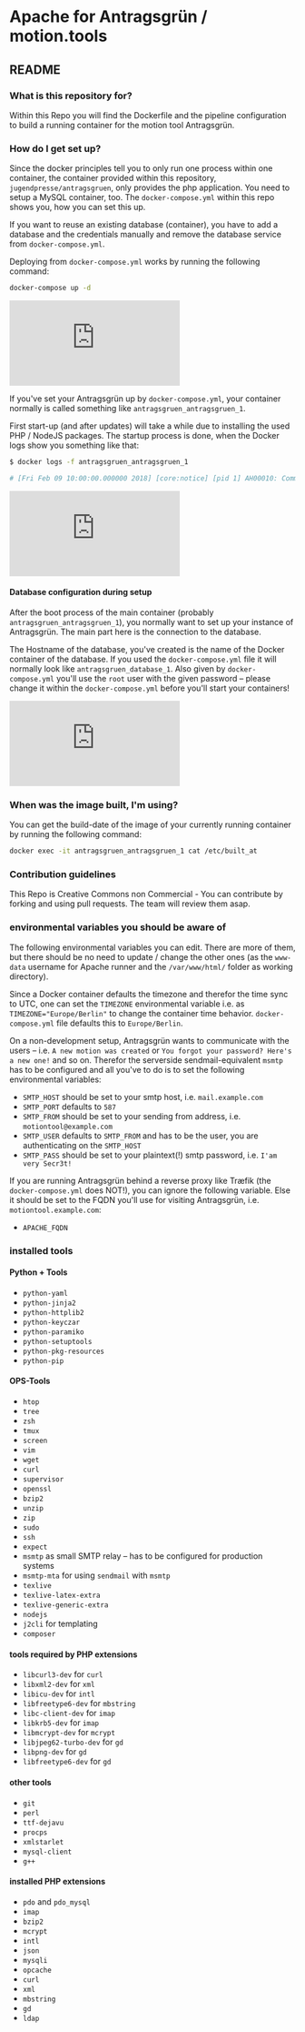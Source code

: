 # Apache for Antragsgrün / motion.tools #
## README ##

### What is this repository for? ###
Within this Repo you will find the Dockerfile and the pipeline configuration to build a running container for the motion tool Antragsgrün.

### How do I get set up? ###
Since the docker principles tell you to only run one process within one container, the container provided within this repository, `jugendpresse/antragsgruen`, only provides the php application. You need to setup a MySQL container, too. The `docker-compose.yml` within this repo shows you, how you can set this up.

If you want to reuse an existing database (container), you have to add a database and the credentials manually and remove the database service from `docker-compose.yml`.

Deploying from `docker-compose.yml` works by running the following command:

```sh
docker-compose up -d
```

![docker-compose up -d](https://jugendpresse.cloud/index.php/apps/files_sharing/ajax/publicpreview.php?x=500&y=272&a=true&t=hjNHYoU764vyYpB)

If you've set your Antragsgrün up by `docker-compose.yml`, your container normally is called something like `antragsgruen_antragsgruen_1`.

First start-up (and after updates) will take a while due to installing the used PHP / NodeJS packages. The startup process is done, when the Docker logs show you something like that:

```sh
$ docker logs -f antragsgruen_antragsgruen_1

# [Fri Feb 09 10:00:00.000000 2018] [core:notice] [pid 1] AH00010: Command line: 'apache2 -D FOREGROUND'
```

![docker logs -f antragsgruen_antragsgruen_1](https://jugendpresse.cloud/index.php/apps/files_sharing/ajax/publicpreview.php?x=1315&y=714&a=true&t=aojNWX6rQuTrjDp)

#### Database configuration during setup ####

After the boot process of the main container (probably `antragsgruen_antragsgruen_1`), you normally want to set up your instance of Antragsgrün. The main part here is the connection to the database.

The Hostname of the database, you've created is the name of the Docker container of the database. If you used the `docker-compose.yml` file it will normally look like `antragsgruen_database_1`. Also given by `docker-compose.yml` you'll use the `root` user with the given password – please change it within the `docker-compose.yml` before you'll start your containers!

![Database-Setup](https://jugendpresse.cloud/index.php/apps/files_sharing/ajax/publicpreview.php?x=1315&y=753&a=true&t=dWK8cjpFgK28WNl)

### When was the image built, I'm using? ###

You can get the build-date of the image of your currently running container by running the following command:

```sh
docker exec -it antragsgruen_antragsgruen_1 cat /etc/built_at
```

### Contribution guidelines ###

This Repo is Creative Commons non Commercial - You can contribute by forking and using pull requests. The team will review them asap.

### environmental variables you should be aware of ###

The following environmental variables you can edit. There are more of them, but there should be no need to update / change the other ones (as the `www-data` username for Apache runner and the `/var/www/html/` folder as working directory).

Since a Docker container defaults the timezone and therefor the time sync to UTC, one can set the `TIMEZONE` environmental variable i.e. as `TIMEZONE="Europe/Berlin"` to change the container time behavior. `docker-compose.yml` file defaults this to `Europe/Berlin`.

On a non-development setup, Antragsgrün wants to communicate with the users – i.e. `A new motion was created` or `You forgot your password? Here's a new one!` and so on. Therefor the serverside sendmail-equivalent `msmtp` has to be configured and all you've to do is to set the following environmental variables:

* `SMTP_HOST` should be set to your smtp host, i.e. `mail.example.com`
* `SMTP_PORT` defaults to `587`
* `SMTP_FROM` should be set to your sending from address, i.e. `motiontool@example.com`
* `SMTP_USER` defaults to `SMTP_FROM` and has to be the user, you are authenticating on the `SMTP_HOST`
* `SMTP_PASS` should be set to your plaintext(!) smtp password, i.e. `I'am very Secr3t!`

If you are running Antragsgrün behind a reverse proxy like Træfik (the `docker-compose.yml` does NOT!), you can ignore the following variable. Else it should be set to the FQDN you'll use for visiting Antragsgrün, i.e. `motiontool.example.com`:

* `APACHE_FQDN`

### installed tools ###

#### Python + Tools ####

* `python-yaml`
* `python-jinja2`
* `python-httplib2`
* `python-keyczar`
* `python-paramiko`
* `python-setuptools`
* `python-pkg-resources`
* `python-pip`

#### OPS-Tools ####

* `htop`
* `tree`
* `zsh`
* `tmux`
* `screen`
* `vim`
* `wget`
* `curl`
* `supervisor`
* `openssl`
* `bzip2`
* `unzip`
* `zip`
* `sudo`
* `ssh`
* `expect`
* `msmtp` as small SMTP relay – has to be configured for production systems
* `msmtp-mta` for using `sendmail` with `msmtp`
* `texlive`
* `texlive-latex-extra`
* `texlive-generic-extra`
* `nodejs`
* `j2cli` for templating
* `composer`

#### tools required by PHP extensions ####

* `libcurl3-dev` for `curl`
* `libxml2-dev` for `xml`
* `libicu-dev` for `intl`
* `libfreetype6-dev` for `mbstring`
* `libc-client-dev` for `imap`
* `libkrb5-dev` for `imap`
* `libmcrypt-dev` for `mcrypt`
* `libjpeg62-turbo-dev` for `gd`
* `libpng-dev` for `gd`
* `libfreetype6-dev` for `gd`

#### other tools ####

* `git`
* `perl`
* `ttf-dejavu`
* `procps`
* `xmlstarlet`
* `mysql-client`
* `g++`

#### installed PHP extensions ####

* `pdo` and `pdo_mysql`
* `imap`
* `bzip2`
* `mcrypt`
* `intl`
* `json`
* `mysqli`
* `opcache`
* `curl`
* `xml`
* `mbstring`
* `gd`
* `ldap`
